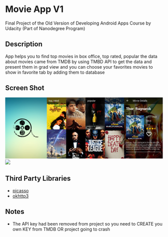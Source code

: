 # Movie App V1

Final Project of the Old Version of Developing Android Apps Course by Udacity (Part of Nanodegree Program)

## Description

App helps you to find top movies in box office, top rated, popular the data about movies came from TMDB by using TMBD API to get the data and present them in grad view and you can choose your favorites movies to show in favorite tab by adding them to database 

## Screen Shot

![](https://github.com/emadabdalrahman/Movie_app_v1/blob/master/ScreenShots/thumbnail_original.jpg?raw=true)
![](https://drive.google.com/open?id=1G-KEAD6IrDP0a2NeC5Z2tLvO9skpc5ln)

## Third Party Libraries

* [picasso](http://square.github.io/picasso/)
* [okhttp3](http://square.github.io/okhttp/)

## Notes

* The API key had been removed from project so you need to CREATE you own KEY from TMDB OR project going to crash 
